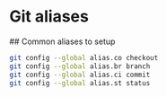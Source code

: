# Git aliases

## Common aliases to setup

```sh
git config --global alias.co checkout
git config --global alias.br branch
git config --global alias.ci commit
git config --global alias.st status
```
